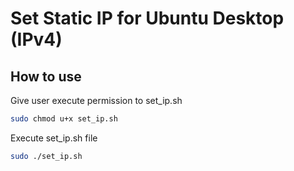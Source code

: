 # Set Static IP for Ubuntu Desktop (IPv4)

## How to use

Give user execute permission to set_ip.sh
```bash
sudo chmod u+x set_ip.sh
```

Execute set_ip.sh file
```bash
sudo ./set_ip.sh
```

